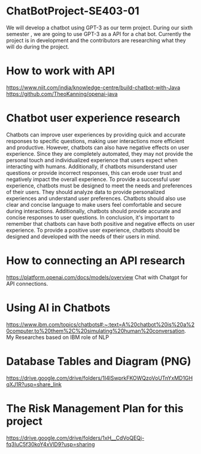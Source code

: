 # ChatBotProject-SE403-01

We will develop a chatbot using GPT-3 as our term project.
During our  sixth semester , we are going to use GPT-3 as a API for a chat bot. Currently the project is in development and the contributors are researching what they will do during the project.

# How to work with API

https://www.niit.com/india/knowledge-centre/build-chatbot-with-Java
https://github.com/TheoKanning/openai-java

# Chatbot user experience research

Chatbots can improve user experiences by providing quick and accurate responses to specific questions, making user interactions more efficient and productive.
However, chatbots can also have negative effects on user experience. Since they are completely automated, they may not provide the personal touch and individualized experience that users expect when interacting with humans. Additionally, if chatbots misunderstand user questions or provide incorrect responses, this can erode user trust and negatively impact the overall experience.
To provide a successful user experience, chatbots must be designed to meet the needs and preferences of their users. They should analyze data to provide personalized experiences and understand user preferences. Chatbots should also use clear and concise language to make users feel comfortable and secure during interactions. Additionally, chatbots should provide accurate and concise responses to user questions.
In conclusion, it's important to remember that chatbots can have both positive and negative effects on user experience. To provide a positive user experience, chatbots should be designed and developed with the needs of their users in mind.

# How to connecting an API research

https://platform.openai.com/docs/models/overview Chat with Chatgpt for API connections.

# Using AI in Chatbots
https://www.ibm.com/topics/chatbots#:~:text=A%20chatbot%20is%20a%20computer,to%20them%2C%20simulating%20human%20conversation.
My Researches based on IBM
role of NLP

# Database Tables and Diagram (PNG)
https://drive.google.com/drive/folders/1I4lSwprkFKOWQzoVoUTnYxMD1GHqXJ1R?usp=share_link

# The Risk Management Plan for this project
https://drive.google.com/drive/folders/1xH__CdVoQEQj-fq3IuC5f30koY4xVlD9?usp=sharing
